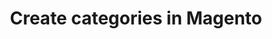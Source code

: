 ---
title: "Create categories in Magento"
name: "channelmeta_magento2"
key: "manage_categories"
description: "If set to true and category_map has been populated, categories will be created/updated by S2S."
user_friendly_description: "Determine whether or not you want Stock2Shop create categories for you in Magento."
default: "false"
values: []
tags: [channelmeta,magento2,magento-2]
type: "meta"
process: "products"
headless: true
---